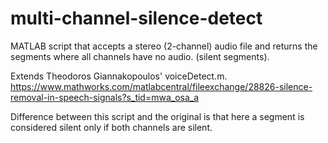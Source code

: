 # multi-channel-silence-detect
MATLAB script that accepts a stereo (2-channel) audio file and returns the segments where all channels have no audio. (silent segments).   

Extends Theodoros Giannakopoulos' voiceDetect.m.  https://www.mathworks.com/matlabcentral/fileexchange/28826-silence-removal-in-speech-signals?s_tid=mwa_osa_a

Difference between this script and the original is that here a segment is considered silent only if both channels are silent.  
